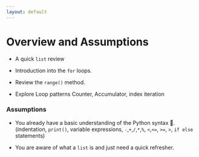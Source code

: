 ```yaml
---
layout: default
---
```

# Overview and Assumptions

* A quick `list` review

* Introduction into the `for` loops.

* Review the `range()` method.

* Explore Loop patterns Counter, Accumulator, index iteration

### Assumptions

* You already have a basic understanding of the Python syntax 🐍. (indentation, `print()`, variable expressions, `-`,`+`,`/`,`*`,`%`, `<`,`<=`, `>=`, `>`, `if else` statements)

* You are aware of what a `list` is and just need a quick refresher.

